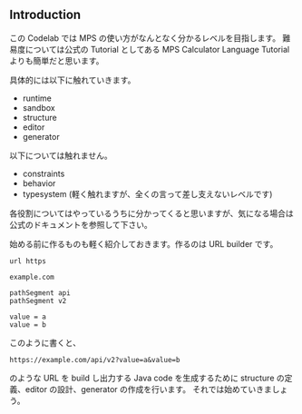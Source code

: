 ## Introduction

この Codelab では MPS の使い方がなんとなく分かるレベルを目指します。
難易度については公式の Tutorial としてある MPS Calculator Language Tutorial よりも簡単だと思います。

具体的には以下に触れていきます。

- runtime
- sandbox
- structure
- editor
- generator

以下については触れません。

- constraints
- behavior
- typesystem (軽く触れますが、全くの言って差し支えないレベルです)

各役割についてはやっているうちに分かってくると思いますが、気になる場合は公式のドキュメントを参照して下さい。

始める前に作るものも軽く紹介しておきます。作るのは URL builder です。

```
url https

example.com

pathSegment api
pathSegment v2

value = a
value = b
```

このように書くと、

```
https://example.com/api/v2?value=a&value=b
```

のような URL を build し出力する Java code を生成するために structure の定義、editor の設計、generator の作成を行います。
それでは始めていきましょう。

